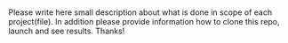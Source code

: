 ### 
Please write here small description about what is done in scope of each project(file). 
In addition please provide information how to clone this repo, launch and see results.
Thanks!
